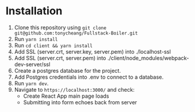 # Installation

1. Clone this repository using `git clone git@github.com:tonycheang/Fullstack-Boiler.git`
2. Run `yarn install`
3. Run `cd client && yarn install`
4. Add SSL (server.crt, server.key, server.pem) into ./localhost-ssl
5. Add SSL (server.crt, server.pem) into ./client/node_modules/webpack-dev-server/ssl
6. Create a postgres database for the project.
7. Add Postgres credentials into .env to connect to a database.
8. Run `yarn dev`.
9. Navigate to `https://localhost:3000/` and check:
    - Create React App main page loads
    - Submitting into form echoes back from server
